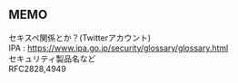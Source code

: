 ## MEMO
セキスペ関係とか？(Twitterアカウント)  
IPA : https://www.ipa.go.jp/security/glossary/glossary.html  
セキュリティ製品名など  
RFC2828,4949  
